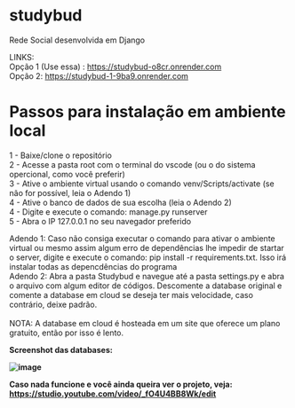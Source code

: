 # studybud
 Rede Social desenvolvida em Django

LINKS: <br br>
Opção 1 (Use essa) : https://studybud-o8cr.onrender.com <br>
Opção 2: https://studybud-1-9ba9.onrender.com <br>


<h1>Passos para instalação em ambiente local</h1>

1 - Baixe/clone o repositório <br>
2 - Acesse a pasta root com o terminal do vscode (ou o do sistema opercional, como você preferir) <br>
3 - Ative o ambiente virtual usando o comando venv/Scripts/activate (se não for possível, leia o Adendo 1) <br>
4 - Ative o banco de dados de sua escolha (leia o Adendo 2) <br>
4 - Digite e execute o comando: manage.py runserver <br>
5 - Abra o IP 127.0.0.1 no seu navegador preferido <br>

Adendo 1: Caso não consiga executar o comando para ativar o ambiente virtual ou mesmo assim algum erro de dependências lhe impedir de startar o server, digite e execute o comando: pip install -r requirements.txt. Isso irá instalar todas as depencdências do programa <br>
Adendo 2: Abra a pasta Studybud e navegue até a pasta settings.py e abra o arquivo com algum editor de códigos. Descomente a database original e comente a database em cloud se deseja ter mais velocidade, caso contrário, deixe padrão. <br> <br>
 NOTA: A database em cloud é hosteada em um site que oferece um plano gratuito, então por isso é lento.

<b>Screenshot das databases:<b> <br>

![image](https://github.com/Matheus-Forte-Melo/studybud/assets/114398115/166cecab-3abe-4d3d-a290-407454cb8fa4)

Caso nada funcione e você ainda queira ver o projeto, veja: <br>
[https://studio.youtube.com/video/_fO4U4BB8Wk/edit ](https://youtu.be/_fO4U4BB8Wk)
